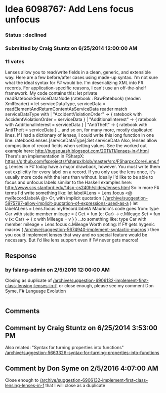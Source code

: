 # Idea 6098767: Add Lens focus unfocus #

### Status : declined

### Submitted by Craig Stuntz on 6/25/2014 12:00:00 AM

### 11 votes

Lenses allow you to read/write fields in a clean, generic, and extensible way. Here are a few before/after cases using made-up syntax. I'm not sure what the ideal syntax for F# would be.
I'm deserializing XML into F# records. For application-specific reasons, I can't use an off-the-shelf framework. My code contains this:
let private readRatebookServiceDataNode (ratebook : RawRatebook) (reader: XmlReader) =
let serviceDataType, serviceData = readElementAndReturnContentAsServiceData reader
match serviceDataType with
| "AccidentViolationOrder" -> { ratebook with AccidentViolationOrder = serviceData }
| "AdditionalInterest" -> { ratebook with AdditionalInterest = serviceData }
| "AntiTheft" -> { ratebook with AntiTheft = serviceData }
...and so on, for many more, mostly duplicated lines. If I had a dictionary of lenses, I could write this long function in one line:
ratebookLenses.[serviceDataType].Set serviceData
Also, lenses allow composition of record fields when setting values. See the worked out example here:
http://bugsquash.blogspot.com/2011/11/lenses-in-f.html
There's an implementation in FSharpX:
https://github.com/fsprojects/fsharpx/blob/master/src/FSharpx.Core/Lens.fs
Lenses in F# today have a major drawback, however. You must write them out explicitly for every label on a record. If you only use the lens once, it's usually more code with the lens than without.
Ideally I'd like to be able to focus and unfocus labels similar to the Haskell examples here:
http://www.scs.stanford.edu/14sp-cs240h/slides/lenses.html
So in more F# terms I'd write something like:
let labelALens = Lens.focus <@ myRecord.labelA @>
Or, with implicit quotation ( [/archive/suggestion-5975797-allow-implicit-quotation-of-expressions-used-as-a](/archive/suggestion-5975797-allow-implicit-quotation-of-expressions-used-as-a.md) )
let labelALens = Lens.focus myRecord.labelA
Mauricio's code goes from:
type Car with
static member mileage =
{ Get = fun (c: Car) -> c.Mileage
Set = fun v (x: Car) -> { x with Mileage = v } }
...to something like:
type Car with
member mileage = Lens.focus c.Mileage
Worth noting: If F# gets hygenic macros ( [/archive/suggestion-5674940-implement-syntactic-macros](/archive/suggestion-5674940-implement-syntactic-macros.md) ) then you could implement lenses that way and no special feature would be necessary. But I'd like lens support even if F# never gets macros!



## Response 
### by fslang-admin on 2/5/2016 12:00:00 AM

Closing as duplicate of [/archive/suggestion-6906132-implement-first-class-lensing-lenses-in-f,](/archive/suggestion-6906132-implement-first-class-lensing-lenses-in-f,.md) or close enough, please see my comment
Don Syme, F# Language Evolution

------------------------
## Comments


## Comment by Craig Stuntz on 6/25/2014 3:53:00 PM
Also related: "Syntax for turning properties into functions" [/archive/suggestion-5663326-syntax-for-turning-properties-into-functions](/archive/suggestion-5663326-syntax-for-turning-properties-into-functions.md)


## Comment by Don Syme on 2/5/2016 4:07:00 AM
Close enough to [/archive/suggestion-6906132-implement-first-class-lensing-lenses-in-f](/archive/suggestion-6906132-implement-first-class-lensing-lenses-in-f.md) that I will close as a duplicate

